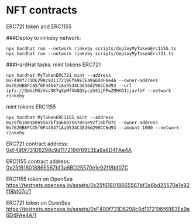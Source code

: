 # NFT contracts
ERC721 token and ERC1155

###Deploy to rinkeby network:
```
npx hardhat run --network rinkeby scripts/deployMyTokenErc1155.ts
npx hardhat run --network rinkeby scripts/deployMyTokenErc721.ts

```
###HardHat tasks:
mint tokens ERC721
```
npx hardhat MyTokenERC721_mint --address 0xF490f731D6298c9d1172196f69E3Ea9a6D4FAe4A --owner-address 0x7620B8FC45f0F445471Aa9534C3836d290CC6d93 --url ipfs://QmUiMGzVvv9K7qXpMfhbQQXycyhS1jFPwZMHKD1jjavfbF --network rinkeby
```

mint tokens ERC1155
```
npx hardhat MyTokenERC1155_mint --address 0x25f618018865567bf3a6BD25570e1e92f18bf07C --owner-address 0x7620B8FC45f0F445471Aa9534C3836d290CC6d93 --amount 1000 --network rinkeby
```


ERC721 contract address:
[0xF490f731D6298c9d1172196f69E3Ea9a6D4FAe4A](https://rinkeby.etherscan.io/address/0xF490f731D6298c9d1172196f69E3Ea9a6D4FAe4A
)

ERC1155 contract address:
[0x25f618018865567bf3a6BD25570e1e92f18bf07C](https://rinkeby.etherscan.io/token/0x25f618018865567bf3a6BD25570e1e92f18bf07C
)

ERC1155 token on OpenSea
https://testnets.opensea.io/assets/0x25f618018865567bf3a6bd25570e1e92f18bf07c/1

ERC721 token on OpenSea
https://testnets.opensea.io/assets/0xF490f731D6298c9d1172196f69E3Ea9a6D4FAe4A/1